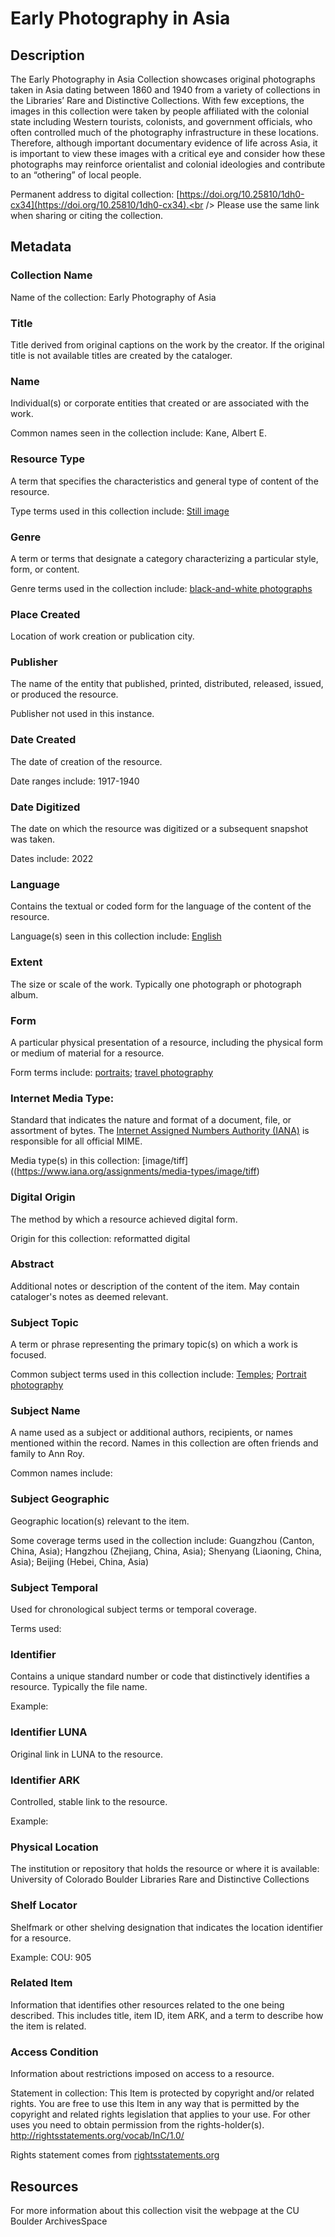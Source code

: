 # Early Photography in Asia

## Description
The Early Photography in Asia Collection showcases original photographs taken in Asia dating between 1860 and 1940 from a variety of collections in the Libraries’ Rare and Distinctive Collections. With few exceptions, the images in this collection were taken by people affiliated with the colonial state including Western tourists, colonists, and government officials, who often controlled much of the photography infrastructure in these locations. Therefore, although important documentary evidence of life across Asia, it is important to view these images with a critical eye and consider how these photographs may reinforce orientalist and colonial ideologies and contribute to an “othering” of local people.

Permanent address to digital collection: [https://doi.org/10.25810/1dh0-cx34](https://doi.org/10.25810/1dh0-cx34).<br /> 
Please use the same link when sharing or citing the collection.

## Metadata

### Collection Name
Name of the collection: Early Photography of Asia

### Title
Title derived from original captions on the work by the creator. If the original title is not available titles are created by the cataloger.

### Name
Individual(s) or corporate entities that created or are associated with the work. 

Common names seen in the collection include: Kane, Albert E.

### Resource Type
A term that specifies the characteristics and general type of content of the resource. 

Type terms used in this collection include: [Still image](http://id.loc.gov/vocabulary/resourceTypes/img)

### Genre
A term or terms that designate a category characterizing a particular style, form, or content. 

Genre terms used in the collection include: [black-and-white photographs](http://vocab.getty.edu/page/aat/300128347)
### Place Created
Location of work creation or publication city. 

### Publisher
The name of the entity that published, printed, distributed, released, issued, or produced the resource.

Publisher not used in this instance.

### Date Created
The date of creation of the resource. 

Date ranges include: 1917-1940

### Date Digitized
The date on which the resource was digitized or a subsequent snapshot was taken. 

Dates include: 2022

### Language
Contains the textual or coded form for the language of the content of the resource. 

Language(s) seen in this collection include: [English](http://id.loc.gov/vocabulary/iso639-2/eng)

### Extent
The size or scale of the work. Typically one photograph or photograph album.

### Form
A particular physical presentation of a resource, including the physical form or medium of material for a resource. 

Form terms include: [portraits](http://vocab.getty.edu/page/aat/300417957); [travel photography](http://vocab.getty.edu/page/aat/300054230)

### Internet Media Type: 
Standard that indicates the nature and format of a document, file, or assortment of bytes. The [Internet Assigned Numbers Authority (IANA)](https://www.iana.org/assignments/media-types/media-types.xhtml) is responsible for all official MIME. 

Media type(s) in this collection: [image/tiff]((https://www.iana.org/assignments/media-types/image/tiff)

### Digital Origin
The method by which a resource achieved digital form.

 Origin for this collection: reformatted digital

### Abstract
Additional notes or description of the content of the item. May contain cataloger's notes as deemed relevant.

### Subject Topic
A term or phrase representing the primary topic(s) on which a work is focused. 

Common subject terms used in this collection include: [Temples](http://id.worldcat.org/fast/1147397); [Portrait photography](http://id.worldcat.org/fast/1072259)

### Subject Name
A name used as a subject or additional authors, recipients, or names mentioned within the record. Names in this collection are often friends and family to Ann Roy.

Common names include:

### Subject Geographic
Geographic location(s) relevant to the item. 

Some coverage terms used in the collection include: Guangzhou (Canton, China, Asia); Hangzhou (Zhejiang, China, Asia); Shenyang (Liaoning, China, Asia); Beijing (Hebei, China, Asia)

### Subject Temporal
Used for chronological subject terms or temporal coverage. 

Terms used:


### Identifier
Contains a unique standard number or code that distinctively identifies a resource. Typically the file name. 

Example: 

### Identifier LUNA	
Original link in LUNA to the resource. 

### Identifier ARK
Controlled, stable link to the resource. 

Example: 

### Physical Location
The institution or repository that holds the resource or where it is available: University of Colorado Boulder Libraries Rare and Distinctive Collections

### Shelf Locator
Shelfmark or other shelving designation that indicates the location identifier for a resource. 

Example: COU: 905

### Related Item
Information that identifies other resources related to the one being described. This includes title, item ID, item ARK, and a term to describe how the item is related.

### Access Condition
Information about restrictions imposed on access to a resource.

Statement in collection: This Item is protected by copyright and/or related rights. You are free to use this Item in any way that is permitted by the copyright and related rights legislation that applies to your use. For other uses you need to obtain permission from the rights-holder(s). http://rightsstatements.org/vocab/InC/1.0/

Rights statement comes from [rightsstatements.org](https://rightsstatements.org/page/1.0/?language=en)

## Resources
For more information about this collection visit the webpage at the CU Boulder ArchivesSpace
